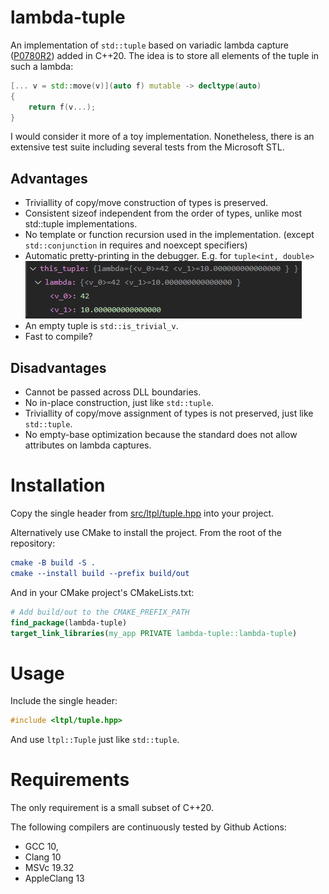 # lambda-tuple

An implementation of `std::tuple` based on variadic lambda capture ([P0780R2](https://open-std.org/JTC1/SC22/WG21/docs/papers/2018/p0780r2.html)) added in C++20. 
The idea is to store all elements of the tuple in such a lambda:

```cpp
[... v = std::move(v)](auto f) mutable -> decltype(auto)
{
    return f(v...);
}
```

I would consider it more of a toy implementation. Nonetheless, there is an extensive test suite including several tests from the Microsoft STL.

## Advantages

* Triviallity of copy/move construction of types is preserved.
* Consistent sizeof independent from the order of types, unlike most std::tuple implementations.
* No template or function recursion used in the implementation. (except `std::conjunction` in requires and noexcept specifiers)
* Automatic pretty-printing in the debugger. E.g. for `tuple<int, double>`   
![Lambda-tuple pretty-print](doc/pretty-print.png "pretty-printing")
* An empty tuple is `std::is_trivial_v`.
* Fast to compile?

## Disadvantages

* Cannot be passed across DLL boundaries.
* No in-place construction, just like `std::tuple`.
* Triviallity of copy/move assignment of types is not preserved, just like `std::tuple`.
* No empty-base optimization because the standard does not allow attributes on lambda captures.

# Installation

Copy the single header from [src/ltpl/tuple.hpp](src/ltpl/tuple.hpp) into your project.

Alternatively use CMake to install the project. From the root of the repository:

```cmake
cmake -B build -S .
cmake --install build --prefix build/out
```

And in your CMake project's CMakeLists.txt:

```cmake
# Add build/out to the CMAKE_PREFIX_PATH
find_package(lambda-tuple)
target_link_libraries(my_app PRIVATE lambda-tuple::lambda-tuple)
```

# Usage

Include the single header:

```cpp
#include <ltpl/tuple.hpp>
```

And use `ltpl::Tuple` just like `std::tuple`.

# Requirements

The only requirement is a small subset of C++20.

The following compilers are continuously tested by Github Actions:

* GCC 10,
* Clang 10
* MSVc 19.32
* AppleClang 13
